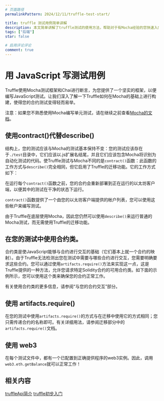 ```yaml
---
# 页面路径
permalinkPattern: 2024/12/11/truffle-test-start/

title: truffle 测试用例简单讲解
description: 本文简单讲解了truffle测试的使用方法，帮助对于有Mocha经验的您快速入门。
tags: ["后端"]
star: false

# 启用评论评论
comment: true
---
```



# 用 JavaScript 写测试用例
Truffle使用Mocha测试框架和Chai进行断言，为您提供了一个坚实的框架，以便编写JavaScript测试。让我们深入了解一下Truffle如何在Mocha的基础上进行构建，使得您的合约测试变得轻而易举。

注意：如果您不熟悉使用Mocha编写单元测试，请在继续之前查看[Mocha的文档](https://mochajs.bootcss.com/)。

## 使用contract()代替describe()
结构上，您的测试应该与Mocha的测试基本保持不变：您的测试应该存在于`./test`目录中，它们应该以.js扩展名结尾，并且它们应该包含Mocha将识别为自动化测试的代码。使Truffle测试与Mocha不同的是`contract()`函数：此函数的工作方式与`describe()`完全相同，但它启用了Truffle的迁移功能。它的工作方式如下：

在运行每个`contract()`函数之前，您的合约会重新部署到正在运行的以太坊客户端，以便其中的测试在干净的状态下运行。

`contract()`函数提供了一个由您的以太坊客户端提供的帐户列表，您可以使用这些帐户来编写测试。

由于Truffle在底层使用Mocha，因此您仍然可以使用`describe()`来运行普通的Mocha测试，而无需使用Truffle的迁移功能。

## 在您的测试中使用合约类。
合约类是使JavaScript能够与合约进行交互的基础（它们基本上就一个合约的映射）。由于Truffle无法检测出您在测试中需要与哪些合约进行交互，您需要明确要求这些合约。您可以通过使用`artifacts.require()`方法来实现这一点，这是Truffle提供的一种方法，允许您请求特定Solidity合约的可用合约类。如下面的示例所示，您可以使用这个类来确保您的合约正常工作。

有关使用合约类的更多信息，请参阅“与您的合约交互”部分。


## 使用 artifacts.require()
在您的测试中使用`artifacts.require()`的方式与在迁移中使用它的方式相同；您只需传递合约的名称即可。有关详细用法，请参阅迁移部分中的`artifacts.require()`文档。

## 使用 web3
在每个测试文件中，都有一个已配置到正确提供程序的web3实例。因此，调用`web3.eth.getBalance`就可以正常工作！

## 相关内容
[truffleApi简介](./0-truffleApi简介.md)
[truffle初步入门](./2-truffle初步入门.md)


